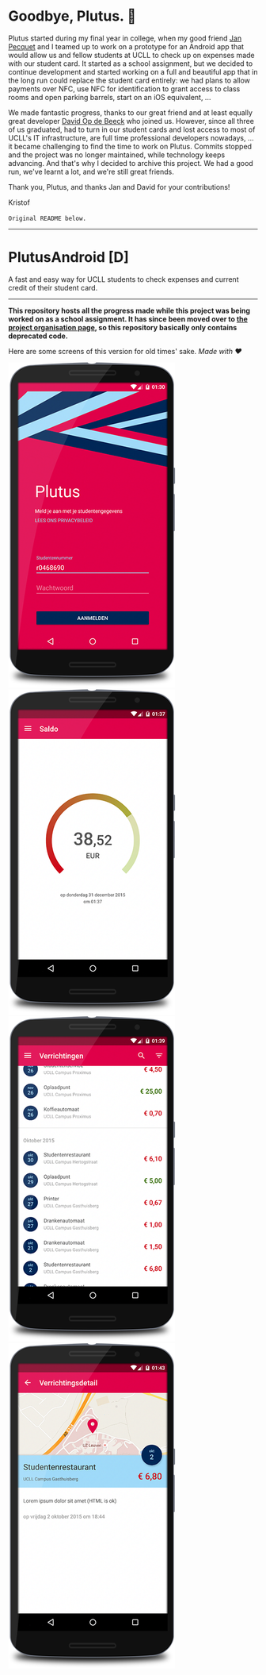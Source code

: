 # Goodbye, Plutus. 👋

Plutus started during my final year in college, when my good friend [Jan Pecquet](https://github.com/pekket) and I teamed up to work on a prototype for an Android app that would allow us and fellow students at UCLL to check up on expenses made with our student card. It started as a school assignment, but we decided to continue development and started working on a full and beautiful app that in the long run could replace the student card entirely: we had plans to allow payments over NFC, use NFC for identification to grant access to class rooms and open parking barrels, start on an iOS equivalent, ... 

We made fantastic progress, thanks to our great friend and at least equally great developer [David Op de Beeck](https://github.com/DavidOpDeBeeck) who joined us. However, since all three of us graduated, had to turn in our student cards and lost access to most of UCLL's IT infrastructure, are full time professional developers nowadays, ... it became challenging to find the time to work on Plutus. Commits stopped and the project was no longer maintained, while technology keeps advancing. And that's why I decided to archive this project. We had a good run, we've learnt a lot, and we're still great friends. 

Thank you, Plutus, and thanks Jan and David for your contributions! 

Kristof

`Original README below.`

---

# PlutusAndroid [D]

A fast and easy way for UCLL students to check expenses and current credit of their student card.

---

**This repository hosts all the progress made while this project was being worked on as a school assignment. It has since been moved over to [the project organisation page](https://github.com/plutus-dev/PlutusAndroid), so this repository basically only contains deprecated code.**

Here are some screens of this version for old times' sake. *Made with ♥*

![Login window](https://raw.githubusercontent.com/Qrivi/PlutusAndroid/master/_assets/Screenshots/emulator/plu_login.png)
![Current credit](https://raw.githubusercontent.com/Qrivi/PlutusAndroid/master/_assets/Screenshots/emulator/plu_credit.png)
![Latest transactions](https://raw.githubusercontent.com/Qrivi/PlutusAndroid/master/_assets/Screenshots/emulator/plu_transactions.png)
![transaction detail](https://raw.githubusercontent.com/Qrivi/PlutusAndroid/master/_assets/Screenshots/emulator/plu_detail.png)
